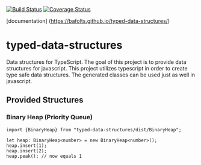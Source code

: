 [![Build Status](https://travis-ci.org/bafolts/typed-data-structures.svg?branch=master)](https://travis-ci.org/bafolts/typed-data-structures)
[![Coverage Status](https://coveralls.io/repos/github/bafolts/typed-data-structures/badge.svg?branch=master)](https://coveralls.io/github/bafolts/typed-data-structures?branch=master)

[documentation] (https://bafolts.github.io/typed-data-structures/)

# typed-data-structures
Data structures for TypeScript. The goal of this project is to provide data structures for javascript. This project utilizes typescript in order to create type safe data structures. The generated classes can be used just as well in javascript.

## Provided Structures

### Binary Heap (Priority Queue)

```
import {BinaryHeap} from "typed-data-structures/dist/BinaryHeap";

let heap: BinaryHeap<number> = new BinaryHeap<number>();
heap.insert(1);
heap.insert(2);
heap.peak(); // now equals 1
```
